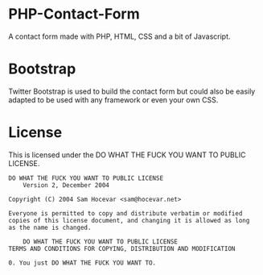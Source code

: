 PHP-Contact-Form
================

A contact form made with PHP, HTML, CSS and a bit of Javascript.

Bootstrap
=========

Twitter Bootstrap is used to build the contact form but could also be easily adapted to be used with any framework or even your own CSS.


License
=======

This is licensed under the DO WHAT THE FUCK YOU WANT TO PUBLIC LICENSE.

 	DO WHAT THE FUCK YOU WANT TO PUBLIC LICENSE
 		Version 2, December 2004

 	Copyright (C) 2004 Sam Hocevar <sam@hocevar.net>

 	Everyone is permitted to copy and distribute verbatim or modified
 	copies of this license document, and changing it is allowed as long
 	as the name is changed.

        DO WHAT THE FUCK YOU WANT TO PUBLIC LICENSE
   	TERMS AND CONDITIONS FOR COPYING, DISTRIBUTION AND MODIFICATION

  	0. You just DO WHAT THE FUCK YOU WANT TO.

